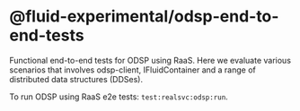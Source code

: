 # @fluid-experimental/odsp-end-to-end-tests

Functional end-to-end tests for ODSP using RaaS. Here we evaluate various scenarios that involves odsp-client, IFluidContainer and a range of distributed data structures (DDSes).

To run ODSP using RaaS e2e tests: `test:realsvc:odsp:run`.
